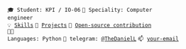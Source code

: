 <code>🎓 Student: KPI / IO-06</code>
<code>👷 Speciality: Computer engineer</code><br>
<code>💡 [Skills](SKILLS.md)</code>
<code>🧻 [Projects](PROJECTS.md)</code>
<code>👀 [Open-source contribution](CONTRIBUTION.md)</code><br>
<code>🧑‍💻 Languages: Python</code>
<code>💬 telegram: [@TheDanielL](https://t.me/TheDanielL)</code>
<code>📫 [your-email](mailto:thedaniell@protonmail.com)</code>

